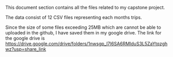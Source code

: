 This document section contains all the files related to my capstone project.

The data consist of 12 CSV files representing each months trips.

Since the size of some files exceeding 25MB which are cannot be able to uploaded in the github, I have saved them in my google drive. The link for the google drive is https://drive.google.com/drive/folders/1nwsgp_l7l6SA6RMIduS3L5ZaYtqzghwz?usp=share_link
